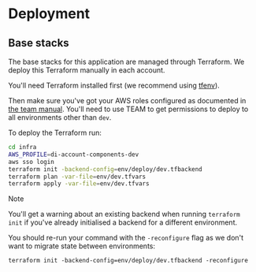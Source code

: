 # Deployment

## Base stacks

The base stacks for this application are managed through Terraform.
We deploy this Terraform manually in each account.

You'll need Terraform installed first (we recommend using [tfenv](https://github.com/tfutils/tfenv)).

Then make sure you've got your AWS roles configured as documented in [the team manual](https://team-manual.account.gov.uk/teams/home-team/working-on-the-home-team/aws-accounts/#accessing-aws-via-the-command-line-interface-cli).
You'll need to use TEAM to get permissions to deploy to all environments other than `dev`.

To deploy the Terraform run:

```sh
cd infra
AWS_PROFILE=di-account-components-dev
aws sso login
terraform init -backend-config=env/deploy/dev.tfbackend
terraform plan -var-file=env/dev.tfvars
terraform apply -var-file=env/dev.tfvars
```

> [!NOTE]
> You'll get a warning about an existing backend when running `terraform init`
> if you've already initialised a backend for a different environment.
>
> You should re-run your command with the `-reconfigure` flag as we don't want
> to migrate state between environments:
>
> `terraform init -backend-config=env/deploy/dev.tfbackend -reconfigure`
